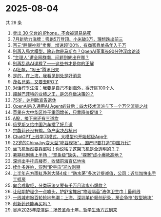 # 2025-08-04

共 29 条

<!-- BEGIN 36KR -->
<!-- 最后更新时间 2025-08-04 05:26:16 +0800 -->
1. [卖出 30 亿台的 iPhone，不会被轻易杀死](https://36kr.com/p/3405472832097664)
1. [7月新势力洗牌：零跑5万登顶、小米破3万，理想跌出前三](https://36kr.com/p/3405110460092036)
1. [百元“睡眠神器”卖爆，增速超100%，有商家靠单品年入千万](https://36kr.com/p/3405711697333636)
1. [别再入局大模型，除非你是马斯克？OpenAI董事长90分钟深度访谈](https://36kr.com/p/3406437061987972)
1. [“主理人”遭全网群嘲，问题到底出在哪？](https://36kr.com/p/3405025384402560)
1. [别再乱选AI课程了——这些书才是你的正解](https://36kr.com/p/3378474084538880)
1. [AI狂飙，“股王”腾讯归来](https://36kr.com/p/3405171858640513)
1. [是的，在上海，我看见到处是好消息](https://36kr.com/p/3403762921082503)
1. [茂名兄弟，又要去IPO了](https://36kr.com/p/3406740607602052)
1. [对话柠季汪洁：我要是自己不到海外，得开除100个人](https://36kr.com/p/3403764196085126)
1. [超越巴菲特的业绩之王，是怎样做决策的？](https://36kr.com/p/3401113517853061)
1. [75岁，达利欧宣告退休](https://36kr.com/p/3405374465379969)
1. [OpenAI杀入通用AI Agent的背后：四大技术流派与下一个万亿流量之战](https://36kr.com/p/3406722528172417)
1. [苹果在大中华区终于重回增长，只靠降价促销？](https://36kr.com/p/3405377219825026)
1. [A股，接下来还有三道坎](https://36kr.com/p/3405601907051906)
1. [俄罗斯又给中国汽车摆了好几道](https://36kr.com/p/3406398921428614)
1. [宗馥莉还没有输，争产案决战杭州](https://36kr.com/p/3405396125273733)
1. [ChatGPT上线学习模式，大模型也开始超级App化](https://36kr.com/p/3405513190903424)
1. [22岁的ChinaJoy变大型“吃谷现场”， 国产IP要打造“中国万代”](https://36kr.com/p/3405486801210754)
1. [坐飞机当然要靠窗啦！你说啥？这架飞机是全透明的？？](https://36kr.com/p/3405649586163331)
1. [暑期档剧集上半场：“现象级”缺失，“探案”成小爆款高地？](https://36kr.com/p/3404411552648841)
1. [深圳出手托底楼市，收储前海百亿地块](https://36kr.com/p/3400903794739588)
1. [续作多连响，短剧“IP宇宙”迎收割期](https://36kr.com/p/3404255886577281)
1. [上半年东方雨虹净利大降4成！“防水茅”多次计提减值，公司：近年加快出手工抵房](https://36kr.com/p/3405377220021897)
1. [向合成取经，分类玩法又要有千万月流水小爆款？](https://36kr.com/p/3404361828126339)
1. [让经期护理少一点噱头，护舒宝推出“物理隔菌”液体卫生巾｜最前线](https://36kr.com/p/3403994763251329)
1. [一线城市掀百轮抢地热潮：上海、深圳单价频创纪录，房企争抢“蚁型地块”](https://36kr.com/p/3401276987754886)
1. [创新药还能再买吗？](https://36kr.com/p/3404943242071684)
1. [吴声2025年度演讲：场景革命十年，哲学生活方式到来](https://36kr.com/p/3407126398045568)
<!-- END 36KR -->